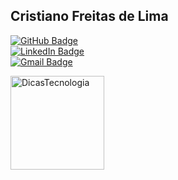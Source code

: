 ## Cristiano Freitas de Lima

[![GitHub Badge](https://img.shields.io/badge/GitHub-My%20GitHub-181717?logo=GitHub)](https://github.com/cristianofl)  
[![LinkedIn Badge](https://img.shields.io/badge/LinkedIn-My%20LinkedIn-0077B5?logo=LinkedIn)](https://www.linkedin.com/in/cristianofreitaslima)  
[![Gmail Badge](https://img.shields.io/badge/Gmail-My%20Gmail-D14836?logo=Gmail)](mailto:cristianofreitaslimacfl@gmail.com)  

[<img alt="DicasTecnologia" src="https://www.dicastecnologia.com.br/wp-content/uploads/2020/05/Dicas-Tecnologia-Logomarca-e1588306223912-150x150.jpg" width="150">](https://www.dicastecnologia.com.br/)


<!--
**cristianofl/cristianofl** is a ✨ _special_ ✨ repository because its `README.md` (this file) appears on your GitHub profile.

Here are some ideas to get you started:

- 🔭 I’m currently working on ...
- 🌱 I’m currently learning ...
- 👯 I’m looking to collaborate on ...
- 🤔 I’m looking for help with ...
- 💬 Ask me about ...
- 📫 How to reach me: ...
- 😄 Pronouns: ...
- ⚡ Fun fact: ...
-->
